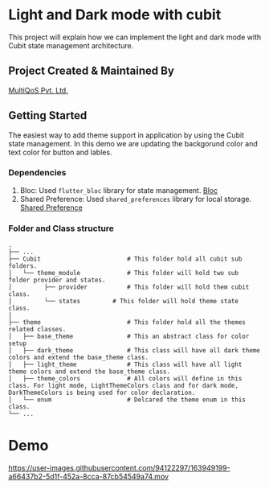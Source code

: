 # Light and Dark mode with cubit

This project will explain how we can implement the light and dark mode with Cubit state management architecture. 

## Project Created & Maintained By

 [MultiQoS Pvt. Ltd.](https://multiqos.com/)


## Getting Started

The easiest way to add theme support in application by using the Cubit state management. In this demo we are updating the backgorund color and text color for button and lables. 

### Dependencies
1. Bloc: Used `flutter_bloc` library for state management.  [Bloc](https://pub.dev/packages/flutter_bloc)  
2. Shared Preference: Used `shared_preferences` library for local storage. [Shared Preference](https://pub.dev/packages/shared_preferences)

### Folder and Class structure

    .
    ├── ...
    ├── Cubit                        # This folder hold all cubit sub folders.
    │   └── theme_module             # This folder will hold two sub folder provider and states.
    │         ├── provider           # This folder will hold them cubit class.
    │         └── states  		 # This folder will hold theme state class.
    │   
    ├── theme                        # This folder hold all the themes related classes.
    │   ├── base_theme               # This an abstract class for color setup
    │   ├── dark_theme               # This class will have all dark theme colors and extend the base_theme class. 
    │   ├── light_theme              # This class will have all light theme colors and extend the base_theme class. 
    │   ├── theme_colors             # All colors will define in this class. For light mode, LightThemeColors class and for dark mode, DarkThemeColors is being used for color declaration.
    │   └── enum                     # Delcared the theme enum in this class.
    └── ...
    
    
# Demo
    
   
  https://user-images.githubusercontent.com/94122297/163949199-a66437b2-5d1f-452a-8cca-87cb54549a74.mov


    
